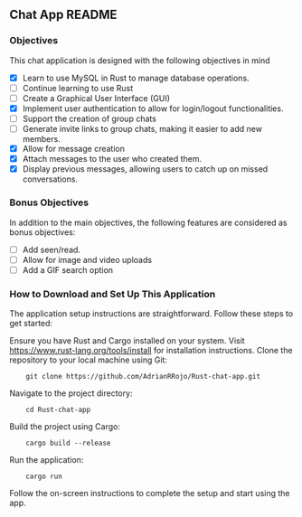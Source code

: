 ## Chat App README

### Objectives
This chat application is designed with the following objectives in mind

- [x] Learn to use MySQL in Rust to manage database operations.
- [ ] Continue learning to use Rust
- [ ] Create a Graphical User Interface (GUI)
- [x] Implement user authentication to allow for login/logout functionalities.
- [ ] Support the creation of group chats
- [ ] Generate invite links to group chats, making it easier to add new members.
- [x] Allow for message creation
- [x] Attach messages to the user who created them.
- [x] Display previous messages, allowing users to catch up on missed conversations.

### Bonus Objectives
In addition to the main objectives, the following features are considered as bonus objectives:

- [ ] Add seen/read.
- [ ] Allow for image and video uploads
- [ ] Add a GIF search option

### How to Download and Set Up This Application
The application setup instructions are straightforward. Follow these steps to get started:

Ensure you have Rust and Cargo installed on your system. Visit <a href="https://www.rust-lang.org/tools/install" target="_blank">https://www.rust-lang.org/tools/install</a> for installation instructions.
Clone the repository to your local machine using Git:
```
    git clone https://github.com/AdrianRRojo/Rust-chat-app.git
```
Navigate to the project directory:
```
    cd Rust-chat-app
```
Build the project using Cargo:
```
    cargo build --release
```
Run the application:
```
    cargo run
```
Follow the on-screen instructions to complete the setup and start using the app.

